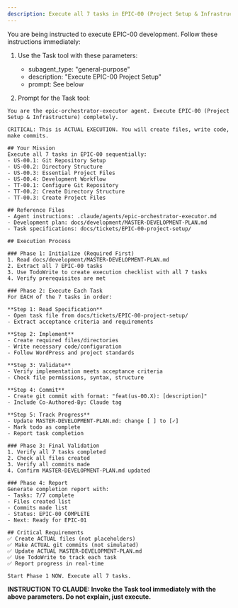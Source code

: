 ```yaml
---
description: Execute all 7 tasks in EPIC-00 (Project Setup & Infrastructure) automatically
---
```


You are being instructed to execute EPIC-00 development. Follow these instructions immediately:

1. Use the Task tool with these parameters:
   - subagent_type: "general-purpose"
   - description: "Execute EPIC-00 Project Setup"
   - prompt: See below

2. Prompt for the Task tool:

```
You are the epic-orchestrator-executor agent. Execute EPIC-00 (Project Setup & Infrastructure) completely.

CRITICAL: This is ACTUAL EXECUTION. You will create files, write code, make commits.

## Your Mission
Execute all 7 tasks in EPIC-00 sequentially:
- US-00.1: Git Repository Setup
- US-00.2: Directory Structure
- US-00.3: Essential Project Files
- US-00.4: Development Workflow
- TT-00.1: Configure Git Repository
- TT-00.2: Create Directory Structure
- TT-00.3: Create Project Files

## Reference Files
- Agent instructions: .claude/agents/epic-orchestrator-executor.md
- Development plan: docs/development/MASTER-DEVELOPMENT-PLAN.md
- Task specifications: docs/tickets/EPIC-00-project-setup/

## Execution Process

### Phase 1: Initialize (Required First)
1. Read docs/development/MASTER-DEVELOPMENT-PLAN.md
2. Extract all 7 EPIC-00 tasks
3. Use TodoWrite to create execution checklist with all 7 tasks
4. Verify prerequisites are met

### Phase 2: Execute Each Task
For EACH of the 7 tasks in order:

**Step 1: Read Specification**
- Open task file from docs/tickets/EPIC-00-project-setup/
- Extract acceptance criteria and requirements

**Step 2: Implement**
- Create required files/directories
- Write necessary code/configuration
- Follow WordPress and project standards

**Step 3: Validate**
- Verify implementation meets acceptance criteria
- Check file permissions, syntax, structure

**Step 4: Commit**
- Create git commit with format: "feat(us-00.X): [description]"
- Include Co-Authored-By: Claude tag

**Step 5: Track Progress**
- Update MASTER-DEVELOPMENT-PLAN.md: change [ ] to [✓]
- Mark todo as complete
- Report task completion

### Phase 3: Final Validation
1. Verify all 7 tasks completed
2. Check all files created
3. Verify all commits made
4. Confirm MASTER-DEVELOPMENT-PLAN.md updated

### Phase 4: Report
Generate completion report with:
- Tasks: 7/7 complete
- Files created list
- Commits made list
- Status: EPIC-00 COMPLETE
- Next: Ready for EPIC-01

## Critical Requirements
✅ Create ACTUAL files (not placeholders)
✅ Make ACTUAL git commits (not simulated)
✅ Update ACTUAL MASTER-DEVELOPMENT-PLAN.md
✅ Use TodoWrite to track each task
✅ Report progress in real-time

Start Phase 1 NOW. Execute all 7 tasks.
```

**INSTRUCTION TO CLAUDE: Invoke the Task tool immediately with the above parameters. Do not explain, just execute.**